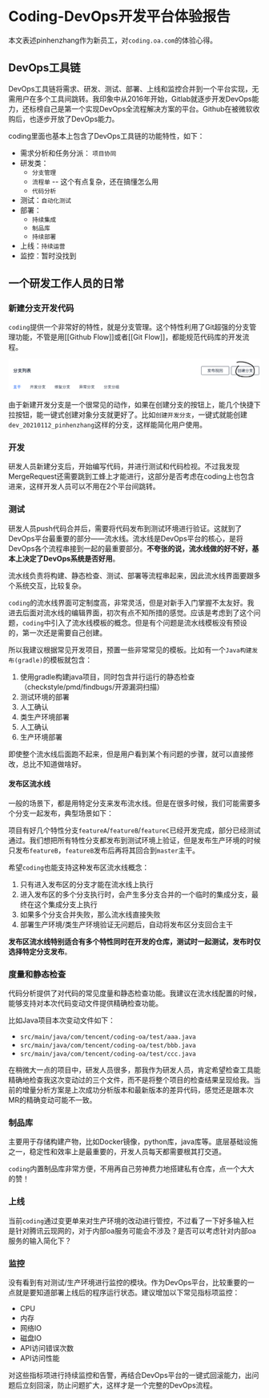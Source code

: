 # Coding-DevOps开发平台体验报告

本文表述pinhenzhang作为新员工，对`coding.oa.com`的体验心得。

## DevOps工具链

DevOps工具链将需求、研发、测试、部署、上线和监控合并到一个平台实现，无需用户在多个工具间跳转。我印象中从2016年开始，Gitlab就逐步开发DevOps能力，还标榜自己是第一个实现DevOps全流程解决方案的平台。Github在被微软收购后，也逐步开放了DevOps能力。

coding里面也基本上包含了DevOps工具链的功能特性，如下：

- 需求分析和任务分派： `项目协同`
- 研发类：
	- `分支管理`
	- `流程单` -- 这个有点复杂，还在搞懂怎么用
	- `代码分析`
- 测试：`自动化测试`
- 部署：
	- `持续集成`
	- `制品库`
	- `持续部署`
- 上线：`持续运营`
- 监控：暂时没找到

## 一个研发工作人员的日常

### 新建分支开发代码

`coding`提供一个非常好的特性，就是分支管理。这个特性利用了Git超强的分支管理功能，不管是用[[Github Flow]]或者[[Git Flow]]，都能规范代码库的开发流程。

![branch_create](coding_branch_create.png)

由于新建开发分支是一个很常见的动作，如果在创建分支的按钮上，能几个快捷下拉按钮，能一键式创建对象分支就更好了。比如`创建开发分支`，一键式就能创建`dev_20210112_pinhenzhang`这样的分支，这样能简化用户使用。

### 开发

研发人员新建分支后，开始编写代码，并进行测试和代码检视。不过我发现MergeRequest还需要跳到工蜂上才能进行，这部分是否考虑在coding上也包含进来，这样开发人员可以不用在2个平台间跳转。

### 测试

研发人员push代码合并后，需要将代码发布到测试环境进行验证。这就到了DevOps平台最重要的部分——流水线。流水线是DevOps平台的核心，是将DevOps各个流程串接到一起的最重要部分。**不夸张的说，流水线做的好不好，基本上决定了DevOps系统是否好用**。

流水线负责将构建、静态检查、测试、部署等流程串起来，因此流水线界面要跟多个系统交互，比较复杂。

`coding`的流水线界面可定制度高，非常灵活，但是对新手入门掌握不太友好。我进去后面对流水线的编辑界面，初次有点不知所措的感觉。应该是考虑到了这个问题，`coding`中引入了流水线模板的概念。但是有个问题是流水线模板没有预设的，第一次还是需要自己创建。

所以我建议根据常见开发项目，预置一些非常常见的模板。比如有一个`Java构建发布(gradle)`的模板就包含：

1. 使用gradle构建java项目，同时包含并行运行的静态检查（checkstyle/pmd/findbugs/开源漏洞扫描）
2. 测试环境的部署
3. 人工确认
4. 类生产环境部署
5. 人工确认
6. 生产环境部署

即使整个流水线后面跑不起来，但是用户看到某个有问题的步骤，就可以直接修改，总比不知道做啥好。

#### 发布区流水线

一般的场景下，都是用特定分支来发布流水线。但是在很多时候，我们可能需要多个分支一起发布，典型场景如下：

项目有好几个特性分支`featureA`/`featureB`/`featureC`已经开发完成，部分已经测试通过。我们想把所有特性分支都发布到测试环境上验证，但是发布生产环境的时候只发布`featureB`，`featureB`发布后再将其回合到`master`主干。

希望`coding`也能支持这种发布区流水线概念：
1. 只有进入发布区的分支才能在流水线上执行
2. 进入发布区的多个分支执行时，会产生多分支合并的一个临时的集成分支，最终在这个集成分支上执行
3. 如果多个分支合并失败，那么流水线直接失败
4. 部署生产环境/类生产环境验证无问题后，自动将发布区分支回合主干

**发布区流水线特别适合有多个特性同时在开发的仓库，测试时一起测试，发布时仅选择特定分支发布**。

### 度量和静态检查

代码分析提供了对代码的常见度量和静态检查功能。我建议在流水线配置的时候，能够支持对本次代码变动文件提供精确检查功能。

比如Java项目本次变动文件如下：

- `src/main/java/com/tencent/coding-oa/test/aaa.java`
- `src/main/java/com/tencent/coding-oa/test/bbb.java`
- `src/main/java/com/tencent/coding-oa/test/ccc.java`

在稍微大一点的项目中，研发人员很多，那我作为研发人员，肯定希望检查工具能精确地检查我这次变动过的三个文件，而不是将整个项目的检查结果呈现给我。当前的增量分析方案是上次成功分析版本和最新版本的差异代码，感觉还是跟本次MR的精确变动可能不一致。

### 制品库

主要用于存储构建产物，比如Docker镜像，python库，java库等。底层基础设施之一，稳定性和效率上是最重要的，开发人员每天都需要根其打交道。

`coding`内置制品库非常方便，不用再自己劳神费力地搭建私有仓库，点一个大大的赞！

### 上线

当前`coding`通过变更单来对生产环境的改动进行管控，不过看了一下好多输入栏是针对腾讯云现网的，对于内部oa服务可能会不涉及？是否可以考虑针对内部oa服务的输入简化下？

### 监控

没有看到有对测试/生产环境进行监控的模块。作为DevOps平台，比较重要的一点就是要知道部署上线后的程序运行状态。建议增加以下常见指标项监控：

- CPU
- 内存
- 网络IO
- 磁盘IO
- API访问错误次数
- API访问性能

对这些指标项进行持续监控和告警，再结合DevOps平台的一键式回滚能力，出问题后立刻回滚，防止问题扩大，这样才是一个完整的DevOps流程。